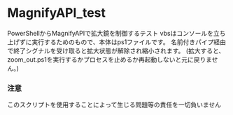 # MagnifyAPI_test
PowerShellからMagnifyAPIで拡大鏡を制御するテスト
vbsはコンソールを立ち上げずに実行するためのもので、本体はps1ファイルです。
名前付きパイプ経由で終了シグナルを受け取ると拡大状態が解除され縮小されます。
(拡大すると、zoom_out.ps1を実行するかプロセスを止めるか再起動しないと元に戻りません。)

### 注意
このスクリプトを使用することによって生じる問題等の責任を一切負いません

